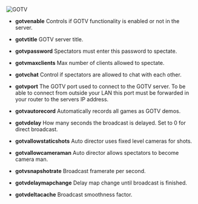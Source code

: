![GOTV](https://raw.githubusercontent.com/wiki/lenosisnickerboa/csgosl/pics/config-page-gotv.jpg)

* **gotvenable** Controls if GOTV functionality is enabled or not in the server.
* **gotvtitle** GOTV server title.
* **gotvpassword** Spectators must enter this password to spectate.
* **gotvmaxclients** Max number of clients allowed to spectate.
* **gotvchat** Control if spectators are allowed to chat with each other.

* **gotvport** The GOTV port used to connect to the GOTV server. To be able to connect from outside your LAN this port must be forwarded in your router to the servers IP address.

* **gotvautorecord** Automatically records all games as GOTV demos.
* **gotvdelay** How many seconds the broadcast is delayed. Set to 0 for direct broadcast.
* **gotvallowstaticshots** Auto director uses fixed level cameras for shots.
* **gotvallowcameraman** Auto director allows spectators to become camera man.
* **gotvsnapshotrate** Broadcast framerate per second.

* **gotvdelaymapchange** Delay map change until broadcast is finished.
* **gotvdeltacache** Broadcast smoothness factor.